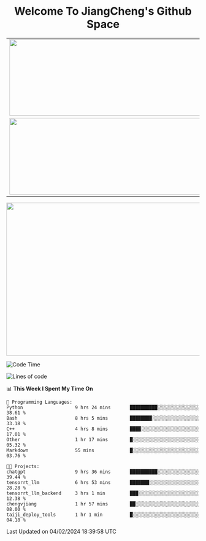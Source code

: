 <h1 align="center">Welcome To JiangCheng's Github Space</h1>

<table align="center" frame="void" rules="none" >
  <tr>
    <td>
      <div align="center"> <img height="200px" width="500px"  src="https://github-readme-stats.vercel.app/api?username=thisjiang&hide_title=true&hide_border=true&layout=compact&show_icons=trueline_height=21&text_color=000&icon_color=000&bg_color=0,ea6161,ffc64d,fffc4d,52fa5a&theme=graywhite" /> </div>
    </td>
    <td>
      <div align="center"> <img height="200px" width="500px" src="https://github-readme-stats.vercel.app/api/top-langs/?username=thisjiang&hide_title=true&hide_border=true&layout=compact&langs_count=6&text_color=000&icon_color=fff&bg_color=0,52fa5a,4dfcff,c64dff&theme=graywhite" /> </div>
    </td>
  </tr>
  <tr>
    <td>
      <div align="center"> <img height="200px" width="500px" src="https://github-readme-streak-stats.herokuapp.com/?user=thisjiang&hide_title=true&hide_border=true&layout=compact&langs_count=6" /> </div>
    </td>
    <td>
      <div align="center"> 
      <a href="https://github.com/" target="_blank"><img style="margin: 10px" src="https://profilinator.rishav.dev/skills-assets/git-scm-icon.svg" alt="Git" height="50" /></a>  
      <a href="https://www.linux.org/" target="_blank"><img style="margin: 10px" src="https://profilinator.rishav.dev/skills-assets/linux-original.svg" alt="Linux" height="50" /></a>  
      <a href="https://www.gnu.org/software/bash/" target="_blank"><img style="margin: 10px" src="https://profilinator.rishav.dev/skills-assets/gnu_bash-icon.svg" alt="Bash" height="50" /></a>  
      </div>
    </td>
  </tr>
</table>

<div align="center"> <img height="400px" width="1000px" src="https://github-readme-activity-graph.cyclic.app/graph?username=thisjiang&theme=react&hide_title=true&hide_border=true&layout=compact&langs_count=6" /> </div></td>

<!--START_SECTION:waka-->
![Code Time](http://img.shields.io/badge/Code%20Time-846%20hrs%2049%20mins-blue)

![Lines of code](https://img.shields.io/badge/From%20Hello%20World%20I%27ve%20Written-484.9%20thousand%20lines%20of%20code-blue)

📊 **This Week I Spent My Time On** 

```text
💬 Programming Languages: 
Python                   9 hrs 24 mins       ██████████░░░░░░░░░░░░░░░   38.61 % 
Bash                     8 hrs 5 mins        ████████░░░░░░░░░░░░░░░░░   33.18 % 
C++                      4 hrs 8 mins        ████░░░░░░░░░░░░░░░░░░░░░   17.01 % 
Other                    1 hr 17 mins        █░░░░░░░░░░░░░░░░░░░░░░░░   05.32 % 
Markdown                 55 mins             █░░░░░░░░░░░░░░░░░░░░░░░░   03.76 % 

🐱‍💻 Projects: 
chatgpt                  9 hrs 36 mins       ██████████░░░░░░░░░░░░░░░   39.44 % 
tensorrt_llm             6 hrs 53 mins       ███████░░░░░░░░░░░░░░░░░░   28.28 % 
tensorrt_llm_backend     3 hrs 1 min         ███░░░░░░░░░░░░░░░░░░░░░░   12.38 % 
chengvjiang              1 hr 57 mins        ██░░░░░░░░░░░░░░░░░░░░░░░   08.00 % 
taiji_deploy_tools       1 hr 1 min          █░░░░░░░░░░░░░░░░░░░░░░░░   04.18 % 
```


 Last Updated on 04/02/2024 18:39:58 UTC
<!--END_SECTION:waka-->
